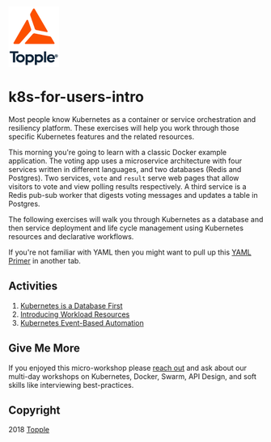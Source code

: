 ![Topple](./logo/2018TPL-Logo-Wordmark-Mixed-100px.png)

# k8s-for-users-intro

Most people know Kubernetes as a container or service orchestration and resiliency platform. These exercises will help you work through those specific Kubernetes features and the related resources. 

This morning you're going to learn with a classic Docker example application. The voting app uses a microservice architecture with four services written in different languages, and two databases (Redis and Postgres). Two services, `vote` and `result` serve web pages that allow visitors to vote and view polling results respectively. A third service is a Redis pub-sub worker that digests voting messages and updates a table in Postgres.

The following exercises will walk you through Kubernetes as a database and then service deployment and life cycle management using Kubernetes resources and declarative workflows.

If you're not familiar with YAML then you might want to pull up this [YAML Primer](../YAML_Primer.md) in another tab.

## Activities

1. [Kubernetes is a Database First](./database.md)
2. [Introducing Workload Resources](./workload.md)
3. [Kubernetes Event-Based Automation](./automation.md)

## Give Me More

If you enjoyed this micro-workshop please [reach out](https://www.gotopple.com) and ask about our multi-day workshops on Kubernetes, Docker, Swarm, API Design, and soft skills like interviewing best-practices. 

## Copyright

2018 [Topple](https://www.gotopple.com)

